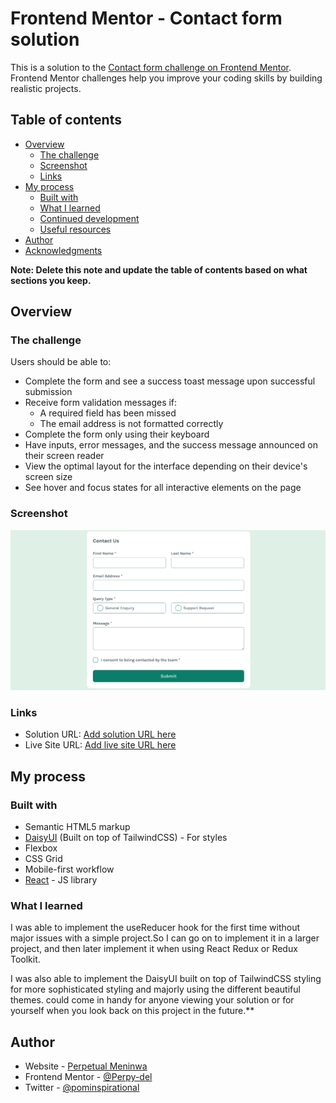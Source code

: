 # Frontend Mentor - Contact form solution

This is a solution to the [Contact form challenge on Frontend Mentor](https://www.frontendmentor.io/challenges/contact-form--G-hYlqKJj). Frontend Mentor challenges help you improve your coding skills by building realistic projects. 

## Table of contents

- [Overview](#overview)
  - [The challenge](#the-challenge)
  - [Screenshot](#screenshot)
  - [Links](#links)
- [My process](#my-process)
  - [Built with](#built-with)
  - [What I learned](#what-i-learned)
  - [Continued development](#continued-development)
  - [Useful resources](#useful-resources)
- [Author](#author)
- [Acknowledgments](#acknowledgments)

**Note: Delete this note and update the table of contents based on what sections you keep.**

## Overview

### The challenge

Users should be able to:

- Complete the form and see a success toast message upon successful submission
- Receive form validation messages if:
  - A required field has been missed
  - The email address is not formatted correctly
- Complete the form only using their keyboard
- Have inputs, error messages, and the success message announced on their screen reader
- View the optimal layout for the interface depending on their device's screen size
- See hover and focus states for all interactive elements on the page

### Screenshot

![](./public/contact-form-ss.png)

### Links

- Solution URL: [Add solution URL here](https://github.com/FrontendMentor-Perpydel/fm-contact-form)
- Live Site URL: [Add live site URL here](https://fm-contact.netlify.app/)

## My process

### Built with

- Semantic HTML5 markup
- [DaisyUI](https://daisyui.com/) (Built on top of TailwindCSS) - For styles
- Flexbox
- CSS Grid
- Mobile-first workflow
- [React](https://reactjs.org/) - JS library

### What I learned

I was able to implement the useReducer hook for the first time without major issues with a simple project.So I can go on to implement it in a larger project, and then later implement it when using React Redux or Redux Toolkit.

I was also able to implement the DaisyUI built on top of TailwindCSS styling for more sophisticated styling and majorly using the different beautiful themes.
could come in handy for anyone viewing your solution or for yourself when you look back on this project in the future.**

## Author

- Website - [Perpetual Meninwa](https://pm-portfolio-drab.vercel.app/)
- Frontend Mentor - [@Perpy-del](https://www.frontendmentor.io/profile/Perpy-del)
- Twitter - [@pominspirational](https://x.com/pominpirational)

